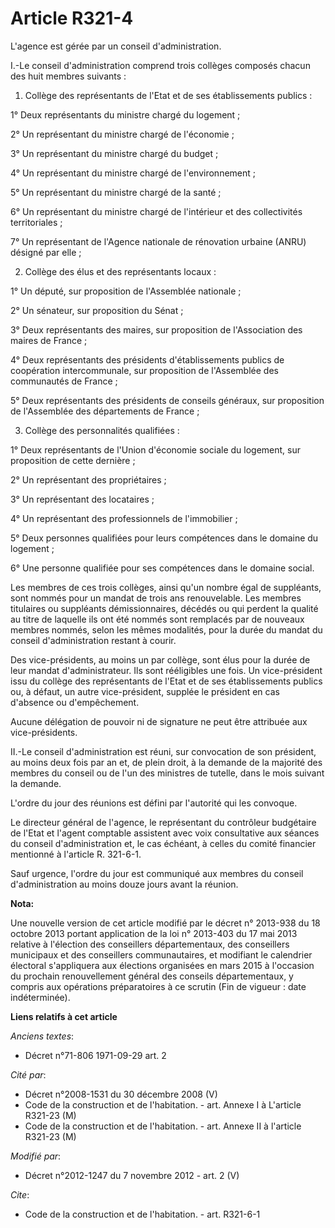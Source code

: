 # Article R321-4

L'agence est gérée par un conseil d'administration. 

I.-Le conseil d'administration comprend trois collèges composés chacun des huit membres suivants : 

1) Collège des représentants de l'Etat et de ses établissements publics : 

1° Deux représentants du ministre chargé du logement ; 

2° Un représentant du ministre chargé de l'économie ; 

3° Un représentant du ministre chargé du budget ; 

4° Un représentant du ministre chargé de l'environnement ; 

5° Un représentant du ministre chargé de la santé ; 

6° Un représentant du ministre chargé de l'intérieur et des collectivités territoriales ; 

7° Un représentant de l'Agence nationale de rénovation urbaine (ANRU) désigné par elle ; 

2) Collège des élus et des représentants locaux : 

1° Un député, sur proposition de l'Assemblée nationale ; 

2° Un sénateur, sur proposition du Sénat ; 

3° Deux représentants des maires, sur proposition de l'Association des maires de France ; 

4° Deux représentants des présidents d'établissements publics de coopération intercommunale, sur proposition de l'Assemblée
des communautés de France ; 

5° Deux représentants des présidents de conseils généraux, sur proposition de l'Assemblée des départements de France ; 

3) Collège des personnalités qualifiées : 

1° Deux représentants de l'Union d'économie sociale du logement, sur proposition de cette dernière ; 

2° Un représentant des propriétaires ; 

3° Un représentant des locataires ; 

4° Un représentant des professionnels de l'immobilier ; 

5° Deux personnes qualifiées pour leurs compétences dans le domaine du logement ; 

6° Une personne qualifiée pour ses compétences dans le domaine social. 

Les membres de ces trois collèges, ainsi qu'un nombre égal de suppléants, sont nommés pour un mandat de trois ans
renouvelable. Les membres titulaires ou suppléants démissionnaires, décédés ou qui perdent la qualité au titre de laquelle
ils ont été nommés sont remplacés par de nouveaux membres nommés, selon les mêmes modalités, pour la durée du mandat du
conseil d'administration restant à courir. 

Des vice-présidents, au moins un par collège, sont élus pour la durée de leur mandat d'administrateur. Ils sont rééligibles
une fois. Un vice-président issu du collège des représentants de l'Etat et de ses établissements publics ou, à défaut, un
autre vice-président, supplée le président en cas d'absence ou d'empêchement. 

Aucune délégation de pouvoir ni de signature ne peut être attribuée aux vice-présidents. 

II.-Le conseil d'administration est réuni, sur convocation de son président, au moins deux fois par an et, de plein droit, à
la demande de la majorité des membres du conseil ou de l'un des ministres de tutelle, dans le mois suivant la demande. 

L'ordre du jour des réunions est défini par l'autorité qui les convoque. 

Le directeur général de l'agence, le représentant du contrôleur budgétaire  de l'Etat et l'agent comptable assistent avec
voix consultative aux séances du conseil d'administration et, le cas échéant, à celles du comité financier mentionné à
l'article R. 321-6-1. 

Sauf urgence, l'ordre du jour est communiqué aux membres du conseil d'administration au moins douze jours avant la réunion.

**Nota:**

Une nouvelle version de cet article modifié par le décret n° 2013-938 du 18 octobre 2013 portant application de la loi n°
2013-403 du 17 mai 2013 relative à l'élection des conseillers départementaux, des conseillers municipaux et des conseillers
communautaires, et modifiant le calendrier électoral s'appliquera aux élections organisées en mars 2015 à l'occasion du
prochain renouvellement général des conseils départementaux, y compris aux opérations préparatoires à ce scrutin (Fin de
vigueur : date indéterminée).

**Liens relatifs à cet article**

_Anciens textes_:

  - Décret n°71-806 1971-09-29 art. 2

_Cité par_:

  - Décret n°2008-1531 du 30 décembre 2008 (V)
  - Code de la construction et de l'habitation. - art. Annexe I à L'article R321-23 (M)
  - Code de la construction et de l'habitation. - art. Annexe II à l'article R321-23 (M)

_Modifié par_:

  - Décret n°2012-1247 du 7 novembre 2012 - art. 2 (V)

_Cite_:

  - Code de la construction et de l'habitation. - art. R321-6-1
